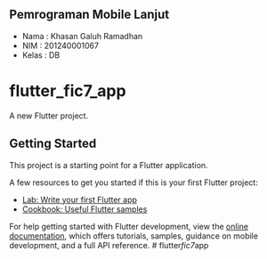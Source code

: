 ## Pemrograman Mobile Lanjut

- Nama   : Khasan Galuh Ramadhan
- NIM    : 201240001067
- Kelas  : DB

# flutter_fic7_app

A new Flutter project.

## Getting Started

This project is a starting point for a Flutter application.

A few resources to get you started if this is your first Flutter project:

- [Lab: Write your first Flutter app](https://docs.flutter.dev/get-started/codelab)
- [Cookbook: Useful Flutter samples](https://docs.flutter.dev/cookbook)

For help getting started with Flutter development, view the
[online documentation](https://docs.flutter.dev/), which offers tutorials,
samples, guidance on mobile development, and a full API reference.
#   f l u t t e r _ f i c 7 _ a p p 
 
 
